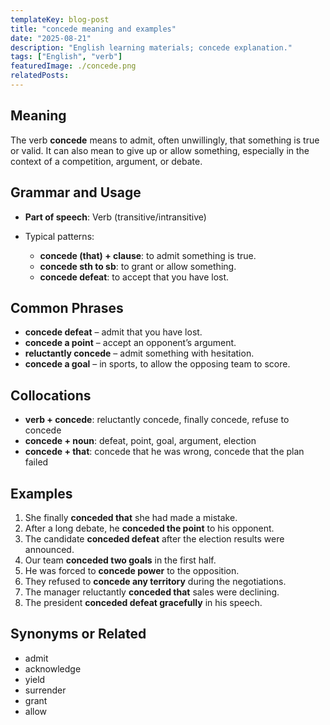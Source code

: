 ```yaml
---
templateKey: blog-post
title: "concede meaning and examples"
date: "2025-08-21"
description: "English learning materials; concede explanation."
tags: ["English", "verb"]
featuredImage: ./concede.png
relatedPosts:
---
```


## Meaning

The verb **concede** means to admit, often unwillingly, that something is true or valid. It can also mean to give up or allow something, especially in the context of a competition, argument, or debate.

## Grammar and Usage

- **Part of speech**: Verb (transitive/intransitive)
- Typical patterns:

  - **concede (that) + clause**: to admit something is true.
  - **concede sth to sb**: to grant or allow something.
  - **concede defeat**: to accept that you have lost.

## Common Phrases

- **concede defeat** – admit that you have lost.
- **concede a point** – accept an opponent’s argument.
- **reluctantly concede** – admit something with hesitation.
- **concede a goal** – in sports, to allow the opposing team to score.

## Collocations

- **verb + concede**: reluctantly concede, finally concede, refuse to concede
- **concede + noun**: defeat, point, goal, argument, election
- **concede + that**: concede that he was wrong, concede that the plan failed

## Examples

1. She finally **conceded that** she had made a mistake.
2. After a long debate, he **conceded the point** to his opponent.
3. The candidate **conceded defeat** after the election results were announced.
4. Our team **conceded two goals** in the first half.
5. He was forced to **concede power** to the opposition.
6. They refused to **concede any territory** during the negotiations.
7. The manager reluctantly **conceded that** sales were declining.
8. The president **conceded defeat gracefully** in his speech.

## Synonyms or Related

- admit
- acknowledge
- yield
- surrender
- grant
- allow
